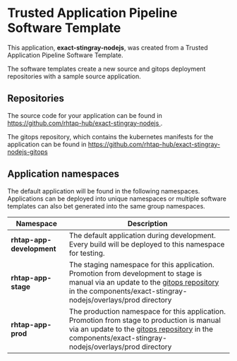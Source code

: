 # Trusted Application Pipeline Software Template

This application, **exact-stingray-nodejs**, was created from a Trusted Application Pipeline Software Template.

The software templates create a new source and gitops deployment repositories with a sample source application. 

## Repositories

The source code for your application can be found in [https://github.com/rhtap-hub/exact-stingray-nodejs ](https://github.com/rhtap-hub/exact-stingray-nodejs ).
 
The gitops repository, which contains the kubernetes manifests for the application can be found in 
[https://github.com/rhtap-hub/exact-stingray-nodejs-gitops ](https://github.com/rhtap-hub/exact-stingray-nodejs-gitops ) 

## Application namespaces 

The default application will be found in the following namespaces. Applications can be deployed into unique namespaces or multiple software templates can also bet generated into the same group namespaces.  

|  Namespace   |  Description   |  
| -------- | -------- |   
| **rhtap-app-development** | The default application during development. Every build will be deployed to this namespace for testing. | 
| **rhtap-app-stage** | The staging namespace for this application. Promotion from development to stage is manual via an update to the [gitops repository](https://github.com/rhtap-hub/exact-stingray-nodejs-gitops ) in the components/exact-stingray-nodejs/overlays/prod directory |  
| **rhtap-app-prod** | The production namespace for this application. Promotion from stage to production is manual via an update to the [gitops repository](https://github.com/rhtap-hub/exact-stingray-nodejs-gitops ) in the components/exact-stingray-nodejs/overlays/prod directory | 